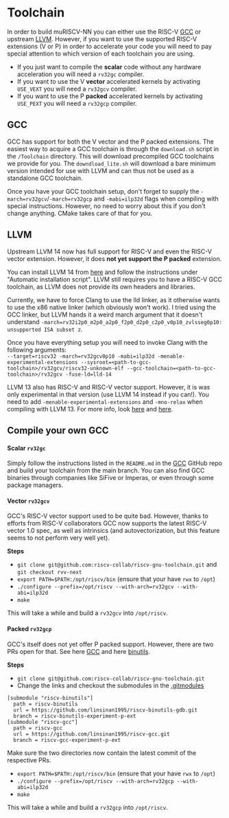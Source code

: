 # Toolchain

In order to build muRISCV-NN you can either use the RISC-V [GCC](https://github.com/riscv-collab/riscv-gnu-toolchain) or upstream [LLVM](https://llvm.org/). However, if you want to use the supported RISC-V extensions (V or P) in order to accelerate your code you will need to pay special attention to which version of each toolchain you are using.

- If you just want to compile the **scalar** code without any hardware acceleration you will need a `rv32gc` compiler.
- If you want to use the V **vector** accelerated kernels by activating `USE_VEXT` you will need a `rv32gcv` compiler.
- If you want to use the P **packed** accelerated kernels by activating `USE_PEXT` you will need a `rv32gcp` compiler.

## GCC
GCC has support for both the V vector and the P packed extensions. The easiest way to acquire a GCC toolchain is through the `download.sh` script in the `/Toolchain` directory. This will download precompiled GCC toolchains we provide for you. The `downdload_lite.sh` will download a bare minimum version intended for use with LLVM and can thus not be used as a standalone GCC toolchain.

Once you have your GCC toolchain setup, don't forget to supply the `-march=rv32gcv`/`-march=rv32gcp` and `-mabi=ilp32d` flags when compiling with special instructions. However, no need to worry about this if you don't change anything. CMake takes care of that for you.

## LLVM
Upstream LLVM 14 now has full support for RISC-V and even the RISC-V vector extension. However, it does **not yet support the P packed** extension.

You can install LLVM 14 from [here](https://apt.llvm.org/) and follow the instructions under "Automatic installation script". LLVM still requires you to have a RISC-V GCC toolchain, as LLVM does not provide its own headers and libraries.

Currently, we have to force Clang to use the lld linker, as it otherwise wants to use the x86 native linker (which obviously won't work). I tried using the GCC linker, but LLVM hands it a weird march argument that it doesn't understand `-march=rv32i2p0_m2p0_a2p0_f2p0_d2p0_c2p0_v0p10_zvlsseg0p10: unsupported ISA subset z`.

Once you have everything setup you will need to invoke Clang with the following arguments:  
`--target=riscv32 -march=rv32gcv0p10 -mabi=ilp32d -menable-experimental-extensions --sysroot=<path-to-gcc-toolchain>/rv32gcv/riscv32-unknown-elf --gcc-toolchain=<path-to-gcc-toolchain>/rv32gcv -fuse-ld=lld-14`

LLVM 13 also has RISC-V and RISC-V vector support. However, it is was only experimental in that version (use LLVM 14 instead if you can!). You need to add `-menable-experimental-extensions` and `-mno-relax` when compiling with LLVM 13. For more info, look [here](https://maskray.me/blog/2021-03-14-the-dark-side-of-riscv-linker-relaxation) and [here](https://www.sifive.com/blog/all-aboard-part-3-linker-relaxation-in-riscv-toolchain).

## Compile your own GCC

#### Scalar `rv32gc`
Simply follow the instructions listed in the `README.md` in the [GCC](https://github.com/riscv-collab/riscv-gnu-toolchain) GitHub repo and build your toolchain from the main branch. You can also find GCC binaries through companies like SiFive or Imperas, or even through some package managers.

#### Vector `rv32gcv`
GCC's RISC-V vector support used to be quite bad. However, thanks to efforts from RISC-V collaborators GCC now supports the latest RISC-V vector 1.0 spec, as well as intrinsics (and autovectorization, but this feature seems to not perform very well yet).  

**Steps**  
- `git clone git@github.com:riscv-collab/riscv-gnu-toolchain.git` and `git checkout rvv-next`
- `export PATH=$PATH:/opt/riscv/bin` (ensure that your have `rwx` to `/opt`)
- `./configure --prefix=/opt/riscv --with-arch=rv32gcv --with-abi=ilp32d`
- `make`

This will take a while and build a `rv32gcv` into `/opt/riscv`.

#### Packed `rv32gcp`
GCC's itself does not yet offer P packed support. However, there are two PRs open for that. See here [GCC](https://github.com/riscv-collab/riscv-gcc/pull/258) and here [binutils](https://github.com/riscv-collab/riscv-binutils-gdb/pull/257).

**Steps**  
- `git clone git@github.com:riscv-collab/riscv-gnu-toolchain.git`
- Change the links and checkout the submodules in the [.gitmodules](https://github.com/riscv-collab/riscv-gnu-toolchain/blob/master/.gitmodules)
```
[submodule "riscv-binutils"]
  path = riscv-binutils
  url = https://github.com/linsinan1995/riscv-binutils-gdb.git
  branch = riscv-binutils-experiment-p-ext
[submodule "riscv-gcc"]
  path = riscv-gcc
  url = https://github.com/linsinan1995/riscv-gcc.git
  branch = riscv-gcc-experiment-p-ext
```
Make sure the two directories now contain the latest commit of the respective PRs.
- `export PATH=$PATH:/opt/riscv/bin` (ensure that your have `rwx` to `/opt`)
- `./configure --prefix=/opt/riscv --with-arch=rv32gcp --with-abi=ilp32d`
- `make`

This will take a while and build a `rv32gcp` into `/opt/riscv`.

